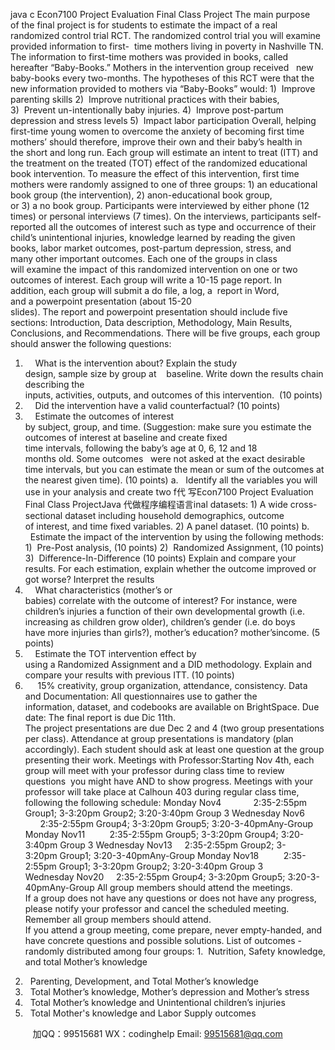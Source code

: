 java c
Econ7100 Project Evaluation
Final Class Project
The main purpose of the final project is for students to estimate the impact of a real randomized control trial RCT. The randomized control trial you will examine provided information to first-  time mothers living in poverty in Nashville TN. The information to first-time mothers was provided in books, called hereafter “Baby-Books.” Mothers in the intervention group received   new baby-books every two-months. The hypotheses of this RCT were that the new information provided to mothers via “Baby-Books” would:
1)  Improve parenting skills
2)  Improve nutritional practices with their babies,
3)  Prevent un-intentionally baby injuries.
4)  Improve post-partum depression and stress levels
5)  Impact labor participation
Overall, helping first-time young women to overcome the anxiety of becoming first time mothers’ should therefore, improve their own and their baby’s health in the short and long run.
Each group will estimate an intent to treat (ITT) and the treatment on the treated (TOT) effect of the randomized educational book intervention. To measure the effect of this intervention, first time mothers were randomly assigned to one of three groups: 1) an educational book group (the intervention), 2) anon-educational book group, or 3) a no book group. Participants were interviewed by either phone (12 times) or personal interviews (7 times).
On the interviews, participants self-reported all the outcomes of interest such as type and occurrence of their child’s unintentional injuries, knowledge learned by reading the given books, labor market outcomes, post-partum depression, stress, and many other important outcomes.
Each one of the groups in class will examine the impact of this randomized intervention on one or two outcomes of interest.
Each group will write a 10-15 page report. In addition, each group will submit a do file, a log, a  report in Word, and a powerpoint presentation (about 15-20 slides). The report and powerpoint presentation should include five sections: Introduction, Data description, Methodology, Main Results, Conclusions, and Recommendations.
There will be five groups, each group should answer the following questions:
1)     What is the intervention about? Explain the study design, sample size by group at    baseline. Write down the results chain describing the inputs, activities, outputs, and outcomes of this intervention.  (10 points)
2)     Did the intervention have a valid counterfactual? (10 points)
3)     Estimate the outcomes of interest by subject, group, and time. (Suggestion: make sure you estimate the outcomes of interest at baseline and create fixed time intervals, following the baby’s age at 0, 6, 12 and 18 months old. Some outcomes   were not asked at the exact desirable time intervals, but you can estimate the mean or sum of the outcomes at the nearest given time). (10 points)
a.   Identify all the variables you will use in your analysis and create two f代 写Econ7100 Project Evaluation Final Class ProjectJava
代做程序编程语言inal
datasets: 1) A wide cross-sectional dataset including household demographics, outcome of interest, and time fixed variables. 2) A panel dataset. (10 points)
b.   Estimate the impact of the intervention by using the following methods:
1)  Pre-Post analysis, (10 points)
2)  Randomized Assignment, (10 points)
3)  Difference-In-Difference (10 points)
Explain and compare your results. For each estimation, explain whether the outcome improved or got worse? Interpret the results
4)     What characteristics (mother’s or babies) correlate with the outcome of interest?
For instance, were children’s injuries a function of their own developmental growth (i.e. increasing as children grow older), children’s gender (i.e. do boys have more injuries than girls?), mother’s education? mother’sincome. (5 points)
5)     Estimate the TOT intervention effect by using a Randomized Assignment and a DID methodology. Explain and compare your results with previous ITT. (10 points)
6)      15% creativity, group organization, attendance, consistency.
Data and Documentation: All questionnaires use to gather the information, dataset, and codebooks are available on BrightSpace.
Due date: The final report is due Dic 11th. The project presentations are due Dec 2 and 4 (two group presentations per class). Attendance at group presentations is mandatory (plan accordingly). Each student should ask at least one question at the group presenting their work.
Meetings with Professor:Starting Nov 4th, each group will meet with your professor during class time to review questions  you might have AND to show progress. Meetings with your professor will take place at Calhoun 403 during regular class time, following the following schedule:
Monday Nov4             2:35-2:55pm Group1; 3-3:20pm Group2; 3:20-3:40pm Group 3
Wednesday Nov6       2:35-2:55pm Group4; 3-3:20pm Group5; 3:20-3-40pmAny-Group
Monday Nov11          2:35-2:55pm Group5; 3-3:20pm Group4; 3:20-3:40pm Group 3
Wednesday Nov13     2:35-2:55pm Group2; 3-3:20pm Group1; 3:20-3-40pmAny-Group
Monday Nov18          2:35-2:55pm Group1; 3-3:20pm Group2; 3:20-3:40pm Group 3
Wednesday Nov20     2:35-2:55pm Group4; 3-3:20pm Group5; 3:20-3-40pmAny-Group
All group members should attend the meetings. If a group does not have any questions or does not have any progress, please notify your professor and cancel the scheduled meeting.
Remember all group members should attend. If you attend a group meeting, come prepare, never empty-handed, and have concrete questions and possible solutions.
List of outcomes - randomly distributed among four groups:
1.  Nutrition, Safety knowledge, and total Mother’s knowledge
2.   Parenting, Development, and Total Mother’s knowledge
3.   Total Mother’s knowledge, Mother’s depression and Mother’s stress
4.   Total Mother’s knowledge and Unintentional children’s injuries
5.   Total Mother's knowledge and Labor Supply outcomes

         
加QQ：99515681  WX：codinghelp  Email: 99515681@qq.com
